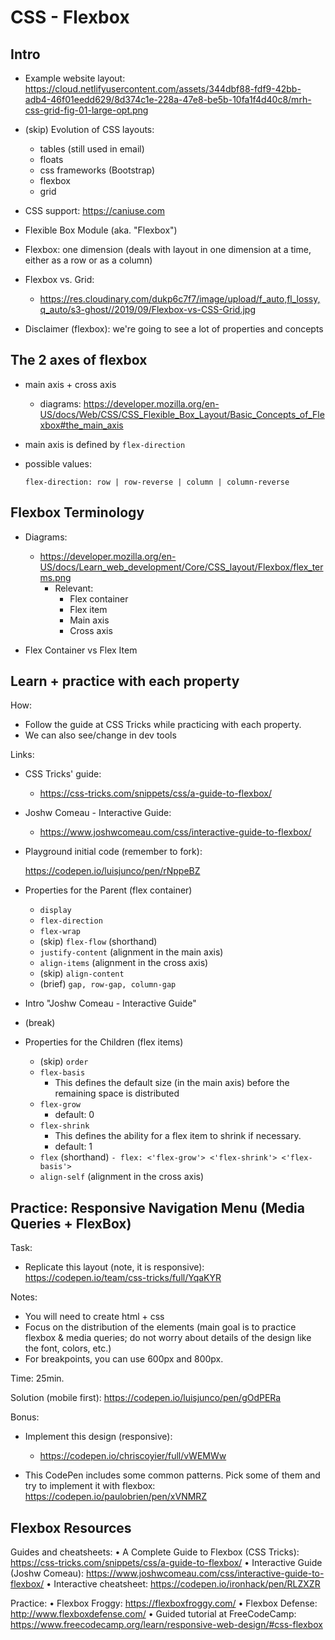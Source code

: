 
# CSS - Flexbox

<!--- 

Status: complete 




Initial code:
  - remember to fork
  - remember to fork
  - https://codepen.io/luisjunco/pen/rNppeBZ
  - remember to fork
  - remember to fork


--->


<!-- 

@todo: create slides

-->


## Intro


- Example website layout:
  https://cloud.netlifyusercontent.com/assets/344dbf88-fdf9-42bb-adb4-46f01eedd629/8d374c1e-228a-47e8-be5b-10fa1f4d40c8/mrh-css-grid-fig-01-large-opt.png


- (skip) Evolution of CSS layouts: 
  - tables (still used in email)
  - floats
  - css frameworks (Bootstrap)
  - flexbox
  - grid

  <!-- @todo: create image (e.g. https://tf-cmsv2-smithsonianmag-media.s3.amazonaws.com/filer/consequences-of-evolution-631.jpg) -->


- CSS support: https://caniuse.com

- Flexible Box Module (aka. "Flexbox")

- Flexbox: one dimension (deals with layout in one dimension at a time, either as a row or as a column)


- Flexbox vs. Grid: 
  - https://res.cloudinary.com/dukp6c7f7/image/upload/f_auto,fl_lossy,q_auto/s3-ghost//2019/09/Flexbox-vs-CSS-Grid.jpg


- Disclaimer (flexbox): we're going to see a lot of properties and concepts 




## The 2 axes of flexbox

- main axis + cross axis
  - diagrams: https://developer.mozilla.org/en-US/docs/Web/CSS/CSS_Flexible_Box_Layout/Basic_Concepts_of_Flexbox#the_main_axis

- main axis is defined by `flex-direction`

- possible values:

    ```
    flex-direction: row | row-reverse | column | column-reverse
    ```


## Flexbox Terminology


- Diagrams:
  - https://developer.mozilla.org/en-US/docs/Learn_web_development/Core/CSS_layout/Flexbox/flex_terms.png
    - Relevant: 
      - Flex container
      - Flex item
      - Main axis
      - Cross axis


- Flex Container vs Flex Item



## Learn + practice with each property

How:
- Follow the guide at CSS Tricks while practicing with each property.
- We can also see/change in dev tools



<!-- @todo: create an exercise to practice just rules on flex container -->


Links:

- CSS Tricks' guide: 
  - https://css-tricks.com/snippets/css/a-guide-to-flexbox/

- Joshw Comeau - Interactive Guide:
  - https://www.joshwcomeau.com/css/interactive-guide-to-flexbox/


- Playground initial code (remember to fork): 
  <!-- @LT: remember to fooooooork !!  -->
  https://codepen.io/luisjunco/pen/rNppeBZ
  <!-- @LT: remember to fooooooork !!  -->
  

- Properties for the Parent (flex container)
  - `display`
  - `flex-direction`
  - `flex-wrap`
  - (skip) `flex-flow` (shorthand)
  - `justify-content` (alignment in the main axis)
  - `align-items` (alignment in the cross axis)
  - (skip) `align-content`
  - (brief) `gap, row-gap, column-gap`


- Intro "Joshw Comeau - Interactive Guide"

- (break)


- Properties for the Children (flex items)
  - (skip) `order`
  - `flex-basis` 
    <!-- @LT: introduce flex-basis before grow & shrink -->
    - This defines the default size (in the main axis) before the remaining space is distributed
    <!-- (we will see how it can be distributed in a moment, with grow & shrink) -->
  - `flex-grow`
    - default: 0
  - `flex-shrink`
    - This defines the ability for a flex item to shrink if necessary.
    - default: 1
    <!-- flex-shrink: see in interactive-guide-to-flexbox-->
  - `flex` (shorthand)
    `- flex: <'flex-grow'> <'flex-shrink'> <'flex-basis'>`
  - `align-self` (alignment in the cross axis)



## Practice: Responsive Navigation Menu (Media Queries + FlexBox)

Task:
  - Replicate this layout (note, it is responsive): https://codepen.io/team/css-tricks/full/YqaKYR

Notes:
  - You will need to create html + css
  - Focus on the distribution of the elements (main goal is to practice flexbox & media queries; do not worry about details of the design like the font, colors, etc.)
  - For breakpoints, you can use 600px and 800px.

Time: 25min.


Solution (mobile first): https://codepen.io/luisjunco/pen/gOdPERa


Bonus:

- Implement this design (responsive):
  - https://codepen.io/chriscoyier/full/vWEMWw

- This CodePen includes some common patterns. Pick some of them and try to implement it with flexbox: https://codepen.io/paulobrien/pen/xVNMRZ



<!--

@todo:
- prepare an exercise similar to today's lab (or flexbox inside flexbox)

-->



## Flexbox Resources

Guides and cheatsheets:
• A Complete Guide to Flexbox (CSS Tricks):  https://css-tricks.com/snippets/css/a-guide-to-flexbox/
• Interactive Guide (Joshw Comeau): https://www.joshwcomeau.com/css/interactive-guide-to-flexbox/
• Interactive cheatsheet: https://codepen.io/ironhack/pen/RLZXZR


Practice:
• Flexbox Froggy: https://flexboxfroggy.com/
• Flexbox Defense: http://www.flexboxdefense.com/
• Guided tutorial at FreeCodeCamp: https://www.freecodecamp.org/learn/responsive-web-design/#css-flexbox


